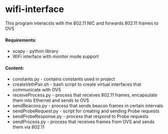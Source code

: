 # wifi-interface
This program interacsts with the 802.11 NIC and forwards 802.11 frames to OVS

#### Requirements:
* scapy - python library
* WiFi interface with monitor mode support

#### Content:
* constants.py - contains constants used in project
* createVethPair.sh - bash script to create virtual interfaces that communicate with OVS
* receiveProcess.py - process that receives 802.11 frames, encapsulate them into Ethernet and sends to OVS
* sendBeacons.py - process that sends beacon frames in certain intervals
* sendProbeRequest.py - script for creating and sending Probe requests
* sendProbeResponse.py - process that respond to Probe requests
* sendProcess.py - process that receives frames from OVS and sends them via 802.11
